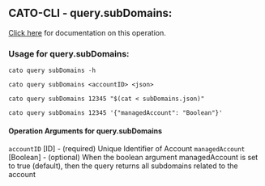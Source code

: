 
## CATO-CLI - query.subDomains:
[Click here](https://api.catonetworks.com/documentation/#query-subDomains) for documentation on this operation.

### Usage for query.subDomains:

`cato query subDomains -h`

`cato query subDomains <accountID> <json>`

`cato query subDomains 12345 "$(cat < subDomains.json)"`

`cato query subDomains 12345 '{"managedAccount": "Boolean"}'`

#### Operation Arguments for query.subDomains ####
`accountID` [ID] - (required) Unique Identifier of Account 
`managedAccount` [Boolean] - (optional) When the boolean argument managedAccount is set to true (default), then the query returns all subdomains related to the account 
